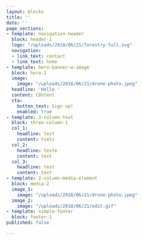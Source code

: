 ```yaml
---
layout: blocks
title: ''
date: ''
page_sections:
- template: navigation-header
  block: header-1
  logo: "/uploads/2018/06/21/forestry-full.svg"
  navigation:
  - link_text: contact
  - link_text: home
- template: hero-banner-w-image
  block: hero-2
  image:
    image: "/uploads/2018/06/21/drone-photo.jpeg"
  headline: 'Hello '
  content: COntent
  cta:
    button_text: Sign up!
    enabled: true
- template: 3-column-text
  block: three-column-1
  col_1:
    headline: test
    content: tsets
  col_2:
    headline: teste
    content: test
  col_3:
    headline: test
    content: test
- template: 2-column-media-element
  block: media-2
  image_1:
    image: "/uploads/2018/06/21/drone-photo.jpeg"
  image_2:
    image: "/uploads/2018/06/21/edit.gif"
- template: simple-footer
  block: footer-1
published: false

---
```

